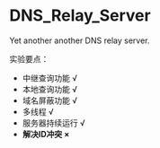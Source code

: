 # DNS_Relay_Server
Yet another another DNS relay server.

实验要点：
- 中继查询功能 √
- 本地查询功能 √
- 域名屏蔽功能 √
- 多线程 √
- 服务器持续运行 √
- **解决ID冲突 ×**
